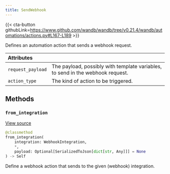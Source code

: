 ```yaml
---
title: SendWebhook
---
```


{{< cta-button githubLink=https://www.github.com/wandb/wandb/tree/v0.21.4/wandb/automations/actions.py#L167-L189 >}}

Defines an automation action that sends a webhook request.

| Attributes |  |
| :--- | :--- |
|  `request_payload` |  The payload, possibly with template variables, to send in the webhook request. |
|  `action_type` |  The kind of action to be triggered. |

## Methods

### `from_integration`

[View source](https://www.github.com/wandb/wandb/tree/v0.21.4/wandb/automations/actions.py#L181-L189)

```python
@classmethod
from_integration(
    integration: WebhookIntegration,
    *,
    payload: Optional[SerializedToJson[dict[str, Any]]] = None
) -> Self
```

Define a webhook action that sends to the given (webhook) integration.
